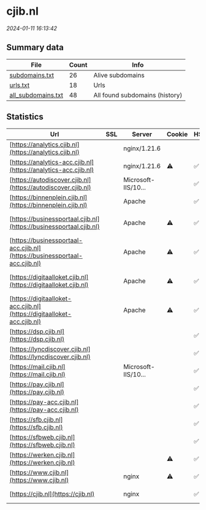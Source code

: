 # cjib.nl
*2024-01-11 16:13:42*
## Summary data
| File       | Count | Info |
|------------|-------|------|
|[subdomains.txt](/data/cjib.nl/subdomains.txt)|26|Alive subdomains|
|[urls.txt](/data/cjib.nl/urls.txt)|18|Urls|
|[all_subdomains.txt](/data/cjib.nl/all_subdomains.txt)|48|All found subdomains (history)|
## Statistics
| Url | SSL | Server | Cookie | HSTS | CSP | XFO | XXP | RP | Tech |Title |
|------------|-------|------|------|------|------|------|------|------|------|------|
|[https://analytics.cjib.nl](https://analytics.cjib.nl)| |nginx/1.21.6| | | | | |:white_check_mark: |HSTS Nginx:1.21....|Matomo › Error|
|[https://analytics-acc.cjib.nl](https://analytics-acc.cjib.nl)| |nginx/1.21.6|:warning: |:white_check_mark: |:warning: |:white_check_mark: | |:white_check_mark: |AngularJS HSTS M...|Sign in - Matomo|
|[https://autodiscover.cjib.nl](https://autodiscover.cjib.nl)| |Microsoft-IIS/10...| |:white_check_mark: | | | |:white_check_mark: |HSTS IIS:10.0 Wi...||
|[https://binnenplein.cjib.nl](https://binnenplein.cjib.nl)| |Apache| |:white_check_mark: |:warning: |:white_check_mark: |:white_check_mark: |:white_check_mark: |Apache HTTP Serv...||
|[https://businessportaal.cjib.nl](https://businessportaal.cjib.nl)| |Apache|:warning: |:white_check_mark: |:white_check_mark: | |:white_check_mark: |Apache HTTP Serv...|302 Found|
|[https://businessportaal-acc.cjib.nl](https://businessportaal-acc.cjib.nl)| |Apache|:warning: |:white_check_mark: |:white_check_mark: | |:white_check_mark: |Apache HTTP Serv...|302 Found|
|[https://digitaalloket.cjib.nl](https://digitaalloket.cjib.nl)| |Apache|:warning: |:white_check_mark: |:white_check_mark: | |:white_check_mark: |Apache HTTP Serv...|302 Found|
|[https://digitaalloket-acc.cjib.nl](https://digitaalloket-acc.cjib.nl)| |Apache|:warning: |:white_check_mark: |:white_check_mark: | |:white_check_mark: |Apache HTTP Serv...|302 Found|
|[https://dsp.cjib.nl](https://dsp.cjib.nl)| || |:white_check_mark: | |:white_check_mark: | |:white_check_mark: |HSTS Oracle Dyna...|302 Moved Tempor...|
|[https://lyncdiscover.cjib.nl](https://lyncdiscover.cjib.nl)| || |:white_check_mark: | | | |:white_check_mark: |Azure HSTS||
|[https://mail.cjib.nl](https://mail.cjib.nl)| |Microsoft-IIS/10...| |:white_check_mark: | | | |:white_check_mark: |HSTS IIS:10.0 Wi...||
|[https://pay.cjib.nl](https://pay.cjib.nl)| || |:white_check_mark: | | | |:white_check_mark: |HSTS||
|[https://pay-acc.cjib.nl](https://pay-acc.cjib.nl)| || |:white_check_mark: | | | |:white_check_mark: |HSTS||
|[https://sfb.cjib.nl](https://sfb.cjib.nl)| || |:white_check_mark: | | | |:white_check_mark: |HSTS|403 - Forbidden:...|
|[https://sfbweb.cjib.nl](https://sfbweb.cjib.nl)| || |:white_check_mark: | | | |:white_check_mark: |HSTS|403 - Forbidden:...|
|[https://werken.cjib.nl](https://werken.cjib.nl)| ||:warning: |:white_check_mark: |:warning: |:white_check_mark: |:white_check_mark: |:white_check_mark: |HSTS Java|VMware Horizon|
|[https://www.cjib.nl](https://www.cjib.nl)| |nginx|:warning: |:white_check_mark: |:warning: |:white_check_mark: |:white_check_mark: |:white_check_mark: |Amazon S3 Amazon...|Home | CJIB.nl|
|[https://cjib.nl](https://cjib.nl)| |nginx| |:white_check_mark: |:warning: |:white_check_mark: |:white_check_mark: |:white_check_mark: |HSTS Nginx|301 Moved Perman...|